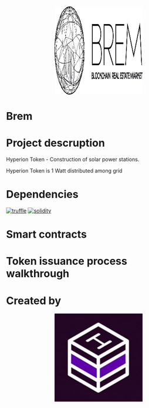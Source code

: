 <p align="center">
  <img width="240" height ="240"  alt="Brem" src = "./assets/Brem.eps">
</p>

# Brem

# Project descruption 
Hyperion Token - Сonstruction of solar power stations.

Hyperion Token  is 1 Watt distributed among grid

# Dependencies 
[![truffle](https://img.shields.io/badge/truffle-v3.4.11-orange.svg)](https://truffle.readthedocs.io/en/latest/)
[![solidity](https://img.shields.io/badge/solidity-docs-red.svg)](http://solidity.readthedocs.io/en/develop/types.html)

# Smart contracts

# Token issuance process walkthrough

# Created by 
<p align="center">
  <img width="240" height ="240" alt="Hashlab" src = "./assets/Hashlab.jpg">
</p>
